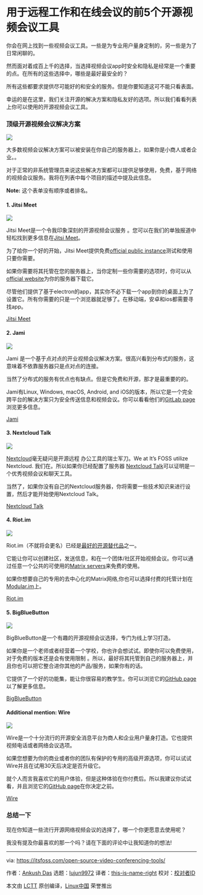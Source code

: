 [#]: collector: (lujun9972)
[#]: translator: (this-is-name-right)
[#]: reviewer: ( )
[#]: publisher: ( )
[#]: url: ( )
[#]: subject: (Top 5 Open Source Video Conferencing Tools for Remote Working and Online Meetings)
[#]: via: (https://itsfoss.com/open-source-video-conferencing-tools/)
[#]: author: (Ankush Das https://itsfoss.com/author/ankush/)

用于远程工作和在线会议的前5个开源视频会议工具
======

你会在网上找到一些视频会议工具。一些是为专业用户量身定制的，另一些是为了日常闲聊的。

然而面对着成百上千的选择，当选择视频会议app时安全和隐私是经常是一个重要的点。在所有的这些选择中，哪些是最好最安全的？

所有这些都要求提供尽可能好的和安全的服务。但是你要知道这可不能只看表面。

幸运的是在这里，我们关注开源的解决方案和隐私友好的选项。所以我们看看列表上你可以使用的开源视频会议工具。

### 顶级开源视频会议解决方案

![][1]

大多数视频会议解决方案可以被安装在你自己的服务器上，如果你是小商人或者企业。。

对于正常的非系统管理员来说这些解决方案都可以提供足够使用，免费，基于网络的视频会议服务。我将在列表中每个项目的描述中提及此信息。

**Note:** 这个表单没有顺序或者排名。

#### 1\. Jitsi Meet

![][2]

Jitsi Meet是一个令我印象深刻的开源视频会议服务 。您可以在我们的单独报道中轻松找到更多信息在[Jitsi Meet][3]。

为了给你一个好的开始，Jitsi Meet提供免费[official public instance][4]测试和使用只要你需要。

如果你需要将其托管在您的服务器上，当你定制一些你需要的选项时，你可以从[official website][5]为你的服务器下载它。

尽管他们提供了基于electron的app，其实你不必下载一个app到你的桌面上为了设置它。所有你需要的只是一个浏览器就足够了。在移动端，安卓和ios都需要寻找app。

[Jitsi Meet][5]

#### 2\. Jami

![][6]

Jami 是一个基于点对点的开业视频会议解决方案。很高兴看到分布式的服务，这意味着不依靠服务器只是点对点的连接。

当然了分布式的服务有优点也有缺点。但是它免费和开源，那才是最重要的的。

Jami有Linux, Windows, macOS, Android, and iOS的版本，所以它是一个完全跨平台的解决方案只为安全传送信息和视频会议。你可以看看他们的[GitLab page][7]浏览更多信息。

[Jami][8]

#### 3\. Nextcloud Talk

![][9]

[Nextcloud][10]毫无疑问是开源远程 办公工具的瑞士军刀。We at It’s FOSS utilize Nextcloud. 我们在。所以如果你已经配置了服务器 [Nextcloud Talk][11]可以证明是一个优秀视频会议和聊天工具。

当然了，如果你没有自己的Nextcloud服务器，你将需要一些技术知识来进行设置，然后才能开始使用Nextcloud Talk。

[Nextcloud Talk][11]

#### 4\. Riot.im

![][12]

Riot.im（不就将会更名）已经是[最好的开源替代品][13]之一。

它能让你可以创建社区，发送信息，和在一个团体/社区开始视频会议。你可以通过任意一个公共的可使用的[Matrix servers][14]来免费的使用。

如果你想要自己的专用的去中心化的Matrix网络,你也可以选择付费的托管计划在[Modular.im][15]上。

[Riot.im][16]

#### 5\. BigBlueButton

![][17]

BigBlueButton是一个有趣的开源视频会议选择，专门为线上学习打造。

 如果你是一个老师或者经营着一个学校，你也许会想试试。即使你可以免费使用，对于免费的版本还是会有使用限制 。所以，最好将其托管到自己的服务器上，并且你也可以把它整合进你其他的产品/服务，如果你有的话。

它提供了一个好的功能集，能让你很容易的教学生。你可以浏览它的[GitHub page][18]以了解更多信息。

[BigBlueButton][19]

#### Additional mention: Wire

![][20]

Wire是一个十分流行的开源安全消息平台为商人和企业用户量身打造。它也提供视频电话或者网络会议选项。

如果您想要为你的商业或者你的团队有保护的专用的高级开源选项，你可以试试Wire并且在试用30天后决定是否升级它。

就个人而言我喜欢它的用户体验，但是这种体验在你付费后。所以我建议你试试看，并且浏览它的[GitHub page][21]在你决定之前。

[Wire][22]

### 总结一下

现在你知道一些流行开源网络视频会议的选择了，哪一个你更愿意去使用呢？

我没有提及你最喜欢的那一个吗？请在下面的评论中让我知道你的想法!

--------------------------------------------------------------------------------

via: https://itsfoss.com/open-source-video-conferencing-tools/

作者：[Ankush Das][a]
选题：[lujun9972][b]
译者：[this-is-name-right](https://github.com/译者ID)
校对：[校对者ID](https://github.com/校对者ID)

本文由 [LCTT](https://github.com/LCTT/TranslateProject) 原创编译，[Linux中国](https://linux.cn/) 荣誉推出

[a]: https://itsfoss.com/author/ankush/
[b]: https://github.com/lujun9972
[1]: https://i1.wp.com/itsfoss.com/wp-content/uploads/2020/07/open-source-video-conferencing-tools.jpg?ssl=1
[2]: https://i2.wp.com/itsfoss.com/wp-content/uploads/2020/06/jitsi-meet-browser-screenshot.png?ssl=1
[3]: https://itsfoss.com/jitsi-meet/
[4]: https://meet.jit.si/
[5]: https://jitsi.org/jitsi-meet/
[6]: https://i0.wp.com/itsfoss.com/wp-content/uploads/2020/07/jami-screenshot.png?ssl=1
[7]: https://git.jami.net/savoirfairelinux/ring-project
[8]: https://jami.net/
[9]: https://i0.wp.com/itsfoss.com/wp-content/uploads/2020/07/nextcloud-talk.png?ssl=1
[10]: https://itsfoss.com/nextcloud/
[11]: https://nextcloud.com/talk/
[12]: https://i2.wp.com/itsfoss.com/wp-content/uploads/2020/07/riot-communication-video.png?ssl=1
[13]: https://itsfoss.com/open-source-slack-alternative/
[14]: https://matrix.org/
[15]: https://modular.im/
[16]: https://about.riot.im/
[17]: https://i0.wp.com/itsfoss.com/wp-content/uploads/2020/07/big-blue-button.png?ssl=1
[18]: https://github.com/bigbluebutton/bigbluebutton
[19]: https://itsfoss.com/open-source-video-conferencing-tools/bigbluebutton.org/
[20]: https://i1.wp.com/itsfoss.com/wp-content/uploads/2020/07/wire-video-conferencing.png?ssl=1
[21]: https://github.com/wireapp
[22]: https://wire.com/en/
